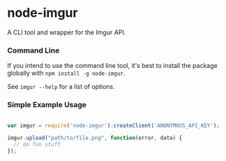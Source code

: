 node-imgur
==========

A CLI tool and wrapper for the Imgur API.

### Command Line

If you intend to use the command line tool, it's best to install the package globally with `npm install -g node-imgur`.

See `imgur --help` for a list of options.


### Simple Example Usage

````javascript

var imgur = require('node-imgur').createClient('ANONYMOUS_API_KEY');

imgur.upload("path/to/file.png", function(error, data) {
  // do fun stuff
});

````